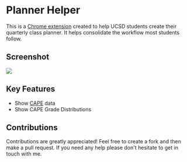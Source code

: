 # Planner Helper

This is a [Chrome extension](http://goo.gl/8ZzYSM) created to help UCSD students create their quarterly class planner. It helps consolidate the workflow most students follow.

## Screenshot
![](http://i.imgur.com/kOcMx6Y.png)

## Key Features
* Show [CAPE](http://www.cape.ucsd.edu/) data
* Show CAPE Grade Distributions

## Contributions
Contributions are greatly appreciated! Feel free to create a fork and then make a pull request. If you need any help please don't hesitate to get in touch with me.
